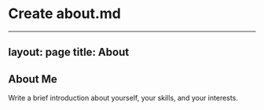 # Create about.md
---
layout: page
title: About
---

## About Me

Write a brief introduction about yourself, your skills, and your interests.